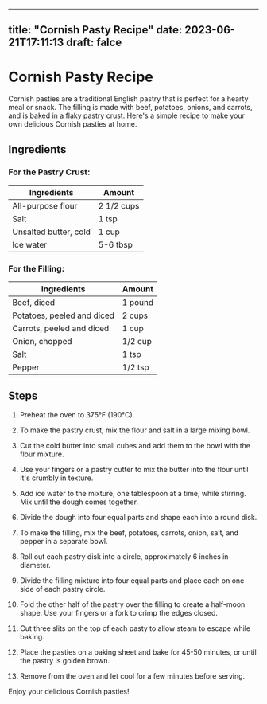 
---
title: "Cornish Pasty Recipe"
date: 2023-06-21T17:11:13
draft: falce
---

# Cornish Pasty Recipe

Cornish pasties are a traditional English pastry that is perfect for a hearty meal or snack. The filling is made with beef, potatoes, onions, and carrots, and is baked in a flaky pastry crust. Here's a simple recipe to make your own delicious Cornish pasties at home.

## Ingredients

### For the Pastry Crust:
|Ingredients| Amount|
|----------|-------|
|All-purpose flour | 2 1/2 cups |
|Salt | 1 tsp |
|Unsalted butter, cold | 1 cup |
|Ice water | 5-6 tbsp |

### For the Filling:
|Ingredients| Amount|
|----------|-------|
|Beef, diced | 1 pound |
|Potatoes, peeled and diced | 2 cups |
|Carrots, peeled and diced | 1 cup |
|Onion, chopped | 1/2 cup |
|Salt | 1 tsp |
|Pepper | 1/2 tsp |

## Steps

1. Preheat the oven to 375°F (190°C).

2. To make the pastry crust, mix the flour and salt in a large mixing bowl.

3. Cut the cold butter into small cubes and add them to the bowl with the flour mixture.

4. Use your fingers or a pastry cutter to mix the butter into the flour until it's crumbly in texture.

5. Add ice water to the mixture, one tablespoon at a time, while stirring. Mix until the dough comes together.

6. Divide the dough into four equal parts and shape each into a round disk.

7. To make the filling, mix the beef, potatoes, carrots, onion, salt, and pepper in a separate bowl.

8. Roll out each pastry disk into a circle, approximately 6 inches in diameter.

9. Divide the filling mixture into four equal parts and place each on one side of each pastry circle.

10. Fold the other half of the pastry over the filling to create a half-moon shape. Use your fingers or a fork to crimp the edges closed.

11. Cut three slits on the top of each pasty to allow steam to escape while baking.

12. Place the pasties on a baking sheet and bake for 45-50 minutes, or until the pastry is golden brown.

13. Remove from the oven and let cool for a few minutes before serving.

Enjoy your delicious Cornish pasties!
